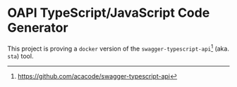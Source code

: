 
# OAPI TypeScript/JavaScript Code Generator

This project is proving a `docker` version of the `swagger-typescript-api`[^github] (aka. `sta`) tool.

[^github]:
	https://github.com/acacode/swagger-typescript-api
